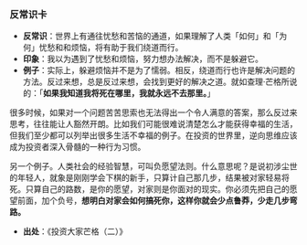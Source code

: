 ### **反常识卡**
- **反常识**：世界上有通往忧愁和苦恼的通道，如果理解了人类「如何」和「为何」忧愁和和烦恼，将有助于我们绕道而行。
- **印象**：我以为遇到了忧愁和烦恼，努力想办法解决，而不是躲避它。
- **例子**：实际上，躲避烦恼并不是为了懦弱。相反，绕道而行也许是解决问题的方法。反过来想，总是反过来想，会找到更好的解决之道。就如查理·芒格所说的：「**如果我知道我将死在哪里，我就永远不去那里。**」
 
 很多时候，如果对一个问题苦苦思索也无法得出一个令人满意的答案，那么反过来思考，往往能让人豁然开朗。比如我们可能很难说清楚怎么才能获得幸福的生活，但我们至少都可以列举出很多生活不幸福的例子。在投资的世界里，逆向思维应该成为投资者深入骨髓的一种行为习惯。

 另一个例子。人类社会的经验智慧，可叫负愿望法则。什么意思呢？是说初涉尘世的年轻人，就象是刚刚学会下棋的新手，只算计自己那几步，结果被对家轻易将死。只算自己的路数，是你的愿望，对家则是你面对的现实。你必须先把自己的愿望前面，加个负号，**想明白对家会如何搞死你，这样你就会少点鲁莽，少走几步弯路。**
- **出处**：《投资大家芒格（二）》
